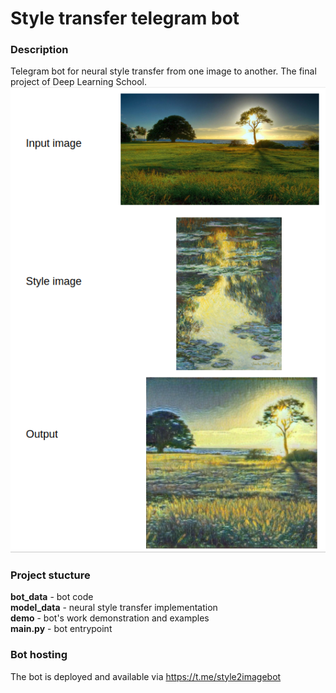 # Style transfer telegram bot
### Description
Telegram bot for neural style transfer from one image to another. The final project of Deep Learning School.
![alt text](https://github.com/AndreiKalinin/style_transfer_telegram_bot/blob/master/demo/example_1.png)

### Project stucture
**bot_data** - bot code <br>
**model_data** - neural style transfer implementation <br>
**demo** - bot's work demonstration and examples <br>
**main.py** - bot entrypoint <br>

### Bot hosting
The bot is deployed and available via https://t.me/style2imagebot
